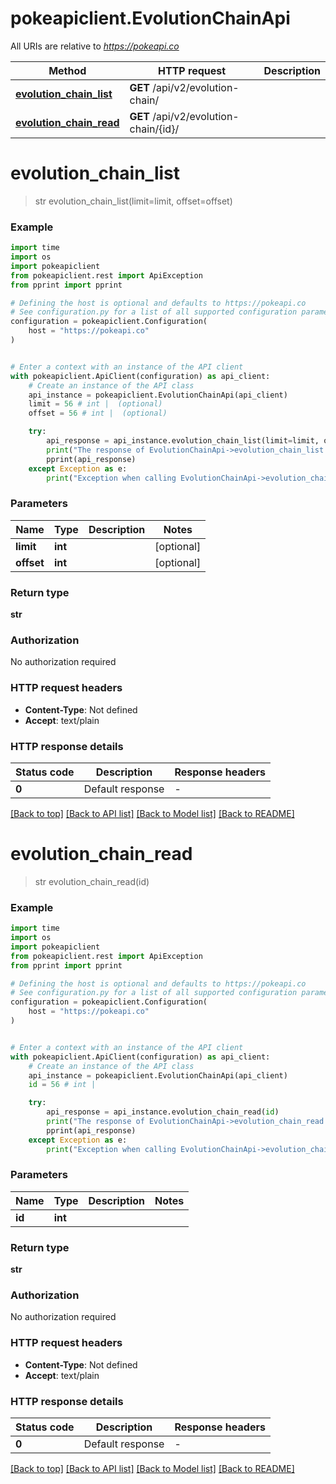 # pokeapiclient.EvolutionChainApi

All URIs are relative to *https://pokeapi.co*

Method | HTTP request | Description
------------- | ------------- | -------------
[**evolution_chain_list**](EvolutionChainApi.md#evolution_chain_list) | **GET** /api/v2/evolution-chain/ | 
[**evolution_chain_read**](EvolutionChainApi.md#evolution_chain_read) | **GET** /api/v2/evolution-chain/{id}/ | 


# **evolution_chain_list**
> str evolution_chain_list(limit=limit, offset=offset)



### Example


```python
import time
import os
import pokeapiclient
from pokeapiclient.rest import ApiException
from pprint import pprint

# Defining the host is optional and defaults to https://pokeapi.co
# See configuration.py for a list of all supported configuration parameters.
configuration = pokeapiclient.Configuration(
    host = "https://pokeapi.co"
)


# Enter a context with an instance of the API client
with pokeapiclient.ApiClient(configuration) as api_client:
    # Create an instance of the API class
    api_instance = pokeapiclient.EvolutionChainApi(api_client)
    limit = 56 # int |  (optional)
    offset = 56 # int |  (optional)

    try:
        api_response = api_instance.evolution_chain_list(limit=limit, offset=offset)
        print("The response of EvolutionChainApi->evolution_chain_list:\n")
        pprint(api_response)
    except Exception as e:
        print("Exception when calling EvolutionChainApi->evolution_chain_list: %s\n" % e)
```



### Parameters


Name | Type | Description  | Notes
------------- | ------------- | ------------- | -------------
 **limit** | **int**|  | [optional] 
 **offset** | **int**|  | [optional] 

### Return type

**str**

### Authorization

No authorization required

### HTTP request headers

 - **Content-Type**: Not defined
 - **Accept**: text/plain

### HTTP response details

| Status code | Description | Response headers |
|-------------|-------------|------------------|
**0** | Default response |  -  |

[[Back to top]](#) [[Back to API list]](../README.md#documentation-for-api-endpoints) [[Back to Model list]](../README.md#documentation-for-models) [[Back to README]](../README.md)

# **evolution_chain_read**
> str evolution_chain_read(id)



### Example


```python
import time
import os
import pokeapiclient
from pokeapiclient.rest import ApiException
from pprint import pprint

# Defining the host is optional and defaults to https://pokeapi.co
# See configuration.py for a list of all supported configuration parameters.
configuration = pokeapiclient.Configuration(
    host = "https://pokeapi.co"
)


# Enter a context with an instance of the API client
with pokeapiclient.ApiClient(configuration) as api_client:
    # Create an instance of the API class
    api_instance = pokeapiclient.EvolutionChainApi(api_client)
    id = 56 # int | 

    try:
        api_response = api_instance.evolution_chain_read(id)
        print("The response of EvolutionChainApi->evolution_chain_read:\n")
        pprint(api_response)
    except Exception as e:
        print("Exception when calling EvolutionChainApi->evolution_chain_read: %s\n" % e)
```



### Parameters


Name | Type | Description  | Notes
------------- | ------------- | ------------- | -------------
 **id** | **int**|  | 

### Return type

**str**

### Authorization

No authorization required

### HTTP request headers

 - **Content-Type**: Not defined
 - **Accept**: text/plain

### HTTP response details

| Status code | Description | Response headers |
|-------------|-------------|------------------|
**0** | Default response |  -  |

[[Back to top]](#) [[Back to API list]](../README.md#documentation-for-api-endpoints) [[Back to Model list]](../README.md#documentation-for-models) [[Back to README]](../README.md)

